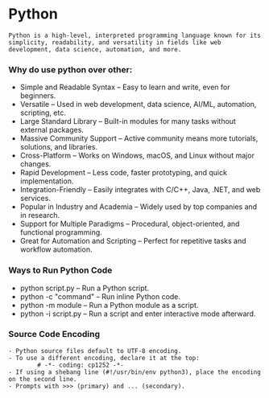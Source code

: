 # Python

    Python is a high-level, interpreted programming language known for its simplicity, readability, and versatility in fields like web development, data science, automation, and more.

### Why do use python over other:
- Simple and Readable Syntax – Easy to learn and write, even for beginners.
- Versatile – Used in web development, data science, AI/ML, automation, scripting, etc.
- Large Standard Library – Built-in modules for many tasks without external packages.
- Massive Community Support – Active community means more tutorials, solutions, and libraries.
- Cross-Platform – Works on Windows, macOS, and Linux without major changes.
- Rapid Development – Less code, faster prototyping, and quick implementation.
- Integration-Friendly – Easily integrates with C/C++, Java, .NET, and web services.
- Popular in Industry and Academia – Widely used by top companies and in research.
- Support for Multiple Paradigms – Procedural, object-oriented, and functional programming.
- Great for Automation and Scripting – Perfect for repetitive tasks and workflow automation.


### Ways to Run Python Code
- python script.py – Run a Python script.
- python -c "command" – Run inline Python code.
- python -m module – Run a Python module as a script.
- python -i script.py – Run a script and enter interactive mode afterward.


### Source Code Encoding
    - Python source files default to UTF-8 encoding.
    - To use a different encoding, declare it at the top:
            # -*- coding: cp1252 -*-
    - If using a shebang line (#!/usr/bin/env python3), place the encoding on the second line.
    - Prompts with >>> (primary) and ... (secondary).



